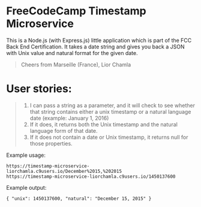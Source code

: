 # FreeCodeCamp Timestamp Microservice
This is a Node.js (with Express.js) little application which is part of the FCC Back End Certification. It takes a date string and gives you back a JSON with Unix value and natural format for the given date.
> Cheers from Marseille (France), Lior Chamla

# User stories:
> 1. I can pass a string as a parameter, and it will check to see whether that string contains either a unix timestamp or a natural language date (example: January 1, 2016)
> 2. If it does, it returns both the Unix timestamp and the natural language form of that date.
> 3. If it does not contain a date or Unix timestamp, it returns null for those properties.

Example usage:
```
https://timestamp-microservice-liorchamla.c9users.io/December%2015,%202015
https://timestamp-microservice-liorchamla.c9users.io/1450137600
```
Example output:
```
{ "unix": 1450137600, "natural": "December 15, 2015" }
```
